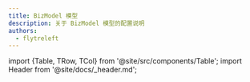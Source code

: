 ```yaml
---
title: BizModel 模型
description: 关于 BizModel 模型的配置说明
authors:
  - flytreleft
---
```


import {Table, TRow, TCol} from '@site/src/components/Table';
import Header from '@site/docs/\_header.md';

<Header />
